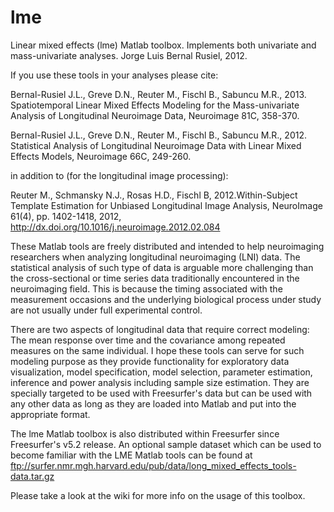lme
===

Linear mixed effects (lme) Matlab toolbox. Implements both univariate and mass-univariate analyses. Jorge Luis Bernal Rusiel, 2012.

If you use these tools in your analyses please cite:

Bernal-Rusiel J.L., Greve D.N., Reuter M., Fischl B., Sabuncu M.R., 2013. Spatiotemporal Linear Mixed Effects Modeling for the Mass-univariate Analysis of Longitudinal Neuroimage Data, Neuroimage 81C, 358-370.

Bernal-Rusiel J.L., Greve D.N., Reuter M., Fischl B., Sabuncu M.R., 2012. Statistical Analysis of Longitudinal Neuroimage Data with Linear Mixed Effects Models, Neuroimage 66C, 249-260.

in addition to (for the longitudinal image processing):

Reuter M., Schmansky N.J., Rosas H.D., Fischl B, 2012.Within-Subject Template Estimation for Unbiased Longitudinal Image Analysis, NeuroImage 61(4), pp. 1402-1418, 2012, http://dx.doi.org/10.1016/j.neuroimage.2012.02.084

These Matlab tools are freely distributed and intended to help neuroimaging researchers when analyzing longitudinal neuroimaging (LNI) data. The statistical analysis of such type of data is arguable more challenging than the cross-sectional or time series data traditionally encountered in the neuroimaging field. This is because the timing associated with the measurement occasions and the underlying biological process under study are not usually under full experimental control.

There are two aspects of longitudinal data that require correct modeling: The mean response over time and the covariance among repeated measures on the same individual. I hope these tools can serve for such modeling purpose as they provide functionality for exploratory data visualization, model specification, model selection, parameter estimation, inference and power analysis including sample size estimation. They are specially targeted to be used with Freesurfer's data but can be used with any other data as long as they are loaded into Matlab and put into the appropriate format. 

The lme Matlab toolbox is also distributed within Freesurfer since Freesurfer's v5.2 release.  An optional sample dataset which can be used to become familiar with the LME Matlab tools can be found at ftp://surfer.nmr.mgh.harvard.edu/pub/data/long_mixed_effects_tools-data.tar.gz

Please take a look at the wiki for more info on the usage of this toolbox.
